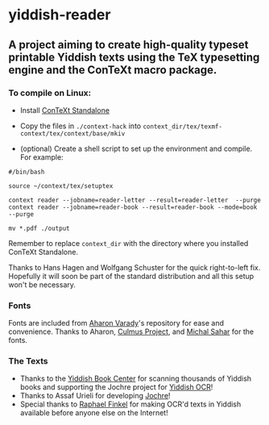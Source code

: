 # yiddish-reader
## A project aiming to create high-quality typeset printable Yiddish texts using the TeX typesetting engine and the ConTeXt macro package.


### To compile on Linux:
- Install [ConTeXt Standalone](https://www.contextgarden.net/ConTeXt_Standalone)

- Copy the files in `./context-hack` into `context_dir/tex/texmf-context/tex/context/base/mkiv`

- (optional) Create a shell script to set up the environment and compile. For example:

```
#/bin/bash

source ~/context/tex/setuptex

context reader --jobname=reader-letter --result=reader-letter  --purge
context reader --jobname=reader-book --result=reader-book --mode=book --purge

mv *.pdf ./output
```

Remember to replace `context_dir` with the directory where you installed ConTeXt Standalone.

Thanks to Hans Hagen and Wolfgang Schuster for the quick right-to-left fix. Hopefully it will soon be part of the standard distribution and all this setup won't be necessary.

### Fonts
Fonts are included from [Aharon Varady](https://github.com/aharonium/fonts)'s repository for ease and convenience. Thanks to Aharon, [Culmus Project](http://culmus.sourceforge.net/), and [Michal Sahar](https://github.com/MichalSahar) for the fonts.

### The Texts
- Thanks to the [Yiddish Book Center](https://www.yiddishbookcenter.org/) for scanning thousands of Yiddish books and supporting the Jochre project for [Yiddish OCR](https://ocr.yiddishbookcenter.org/)!
- Thanks to Assaf Urieli for developing [Jochre](https://github.com/urieli/jochre)!
- Special thanks to [Raphael Finkel](http://www.cs.uky.edu/~raphael/) for making OCR'd texts in Yiddish available before anyone else on the Internet!
